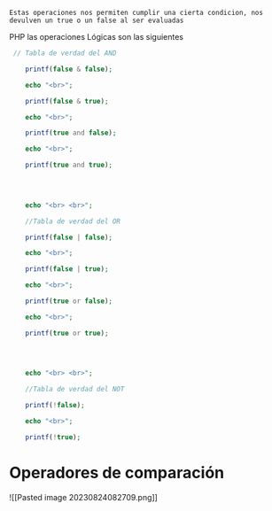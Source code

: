 ```NOTE
Estas operaciones nos permiten cumplir una cierta condicion, nos devulven un true o un false al ser evaluadas
```

PHP las operaciones Lógicas son las siguientes
```PHP
 // Tabla de verdad del AND

    printf(false & false);

    echo "<br>";

    printf(false & true);

    echo "<br>";

    printf(true and false);

    echo "<br>";

    printf(true and true);

  
  

    echo "<br> <br>";

    //Tabla de verdad del OR

    printf(false | false);

    echo "<br>";

    printf(false | true);

    echo "<br>";

    printf(true or false);

    echo "<br>";

    printf(true or true);

  
  

    echo "<br> <br>";

    //Tabla de verdad del NOT

    printf(!false);

    echo "<br>";

    printf(!true);
```


# **Operadores de comparación**

![[Pasted image 20230824082709.png]]


